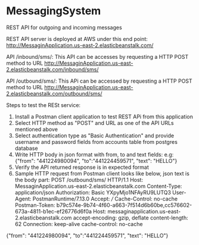# MessagingSystem
REST API for outgoing and incoming messages

REST API server is deployed at AWS under this end point:
http://MessaginApplication.us-east-2.elasticbeanstalk.com/

API /inbound/sms/:
This API can be accesses by requesting a HTTP POST method to URL http://MessaginApplication.us-east-2.elasticbeanstalk.com/inbound/sms/

API /outbound/sms/:
This APi can be accessed by requesting a HTTP POST method to URL http://MessaginApplication.us-east-2.elasticbeanstalk.com/outbound/sms/


Steps to test the RESt service:
1) Install a Postman client application to test REST APi from this application
2) Select HTTP method as "POST" and URL as one of the API URLs mentioned above
3) Select authentication type as "Basic Authentication" and provide username and password fields from accounts table from postgres database
4) Write HTTP body in json format with from, to and text fields:
e.g: {"from": "441224980094",
"to":"441224459571",
"text": "HELLO"}
5) Verify the API returned response is in expected format
6) Sample HTTP request from Postman client looks like below, json text is the body part:
POST /outbound/sms/ HTTP/1.1
Host: MessaginApplication.us-east-2.elasticbeanstalk.com
Content-Type: application/json
Authorization: Basic YXpyMjo1NFAyRU9LUTQ3
User-Agent: PostmanRuntime/7.13.0
Accept: */*
Cache-Control: no-cache
Postman-Token: b79c574e-9b74-4f60-a663-7f514d6b60be,cc576602-673a-4811-b1ec-ef26776d6f0a
Host: messaginapplication.us-east-2.elasticbeanstalk.com
accept-encoding: gzip, deflate
content-length: 62
Connection: keep-alive
cache-control: no-cache

{"from": "441224980094",
"to":"441224459571",
"text": "HELLO"}
